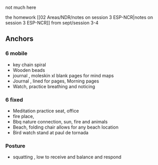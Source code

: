 not much here

the homework [[02 Areas/NDR/notes on session 3 ESP-NCR|notes on session 3 ESP-NCR]] from sept/session 3-4

## Anchors

### 6 mobile
 - key chain spiral
 - Wooden beads 
 - journal , moleskin xl blank pages for mind maps
 - Journal , lined for pages, Morning pages
 - Watch, practice breathing and noticing
### 6 fixed
 - Meditation practice seat, office
 - fire place, 
 - Bbq nature connection, sun, fire and animals
 - Beach, folding chair allows for any beach location
 - Bird watch stand at paul de tornada 
### Posture
 - squatting , low to receive and balance and respond